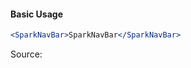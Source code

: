 #### Basic Usage

```jsx
<SparkNavBar>SparkNavBar</SparkNavBar>
```

Source:

```js { "file": "./SparkNavBar.js" }
```
